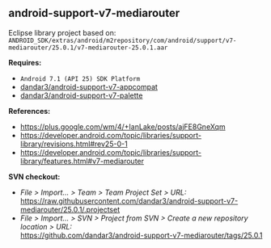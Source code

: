 ## android-support-v7-mediarouter

Eclipse library project based on:<br/>
`ANDROID_SDK/extras/android/m2repository/com/android/support/v7-mediarouter/25.0.1/v7-mediarouter-25.0.1.aar`

**Requires:**
- `Android 7.1 (API 25) SDK Platform`
- [dandar3/android-support-v7-appcompat](https://github.com/dandar3/android-support-v7-appcompat/tree/25.0.1)
- [dandar3/android-support-v7-palette](https://github.com/dandar3/android-support-v7-palette/tree/25.0.1)

**References:**
- https://plus.google.com/wm/4/+IanLake/posts/ajFE8GneXqm
- https://developer.android.com/topic/libraries/support-library/revisions.html#rev25-0-1
- https://developer.android.com/topic/libraries/support-library/features.html#v7-mediarouter

**SVN checkout:**
- _File > Import... > Team > Team Project Set > URL:_<br/>
  https://raw.githubusercontent.com/dandar3/android-support-v7-mediarouter/25.0.1/.projectset
- _File > Import... > SVN > Project from SVN > Create a new repository location > URL:_<br/>
  https://github.com/dandar3/android-support-v7-mediarouter/tags/25.0.1
